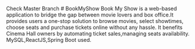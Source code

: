 Check Master Branch # BookMyShow
Book My Show is a web-based application to bridge the gap between movie lovers and box office.It provides users a one-stop solution to browse movies, select showtimes, choose seats and purchase tickets online without any hassle. It benefits Cinema Hall owners by automating ticket sales,managing seats availability. MySQL,ReactJS,Spring Boot used.
